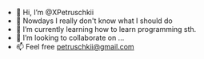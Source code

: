 - 👋 Hi, I’m @XPetruschkii
- 👀 Nowdays I really don't know what I should do
- 🌱 I’m currently learning how to learn programming sth.
- 💞️ I’m looking to collaborate on ...
- 📫 Feel free petruschkii@gmail.com

<!---
XPetruschkii/XPetruschkii is a ✨ special ✨ repository because its `README.md` (this file) appears on your GitHub profile.
You can click the Preview link to take a look at your changes.
--->
